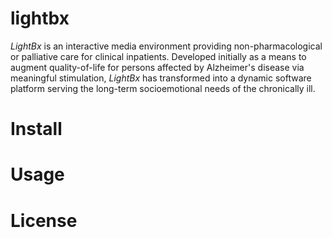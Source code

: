 # lightbx
*LightBx* is an interactive media environment providing non-pharmacological or palliative care for clinical inpatients. Developed initially as a means to augment quality-of-life for persons affected by Alzheimer's disease via meaningful stimulation, *LightBx* has transformed into a dynamic software platform serving the long-term socioemotional needs of the chronically ill. 
# Install
# Usage
# License

